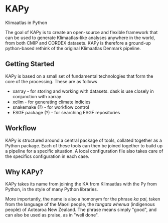 # KAPy
Klimaatlas in Python

The goal of KAPy is to create an open-source and flexible framework that can be used to generate Klimaatlas-like analyses anywhere in the world, from both CMIP and CORDEX datasets. KAPy is therefore a ground-up python-based rethink of the original Klimaatlas Denmark pipeline.

## Getting Started

KAPy is based on a small set of fundamental technologies that form the core of the processing. These are as follows
* xarray - for storing and working with datasets. dask is use closely in conjunction with xarray
* xclim - for generating climate indicies
* snakemake (?) - for workflow control
* ESGF package (?) - for searching ESGF repositories

## Workflow

KAPy is structured around a central package of tools, collated together as a Python package. Each of these tools can then be joined together to build up a pipeline for a specific situation. A local configuration file also takes care of the specifics configuration in each case.

## Why KAPy?

KAPy takes its name from joining the KA from Klimaatlas with the Py from Python, in the style of many Python libraries. 

More importantly, the name is also a homonym for the phrase *ka pai*, taken from the language of the Maori people, the *tangata whenua* (indigenous people) of Aotearoa New Zealand. The phrase means simply "good", and can also be used as praise, as in "well done".
